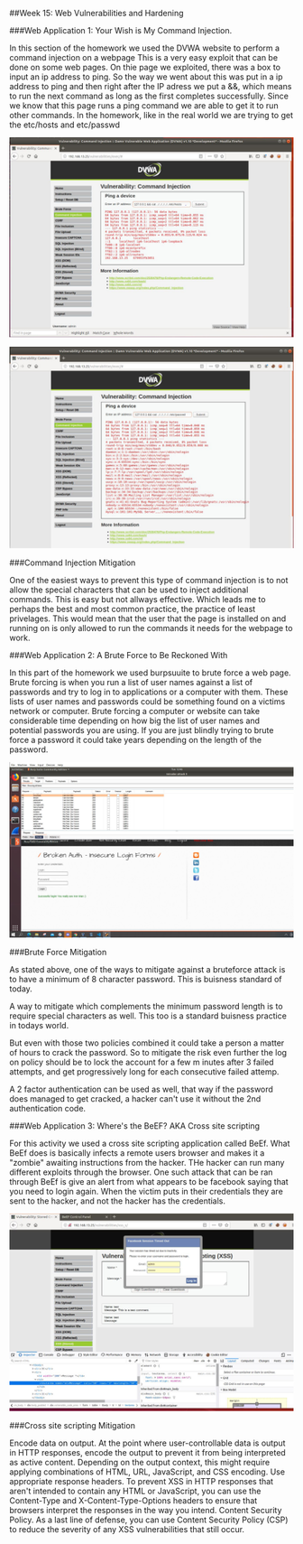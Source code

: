 ##Week 15: Web Vulnerabilities and Hardening


###Web Application 1: Your Wish is My Command Injection.

In this section of the homework we used the DVWA website to perform a command injection on a webpage This is a very easy exploit that can be done on some web pages. On thie page we exploited, there was a box to input an ip address to ping. 
So the way we went about this was put in a ip address to ping and then right after the IP adress we put a &&, which means to run the next command as long as the first completes successfully. Since we know that this page runs a ping command we are able to get it to run other commands. In the homework, like in the real world we are trying to get the etc/hosts and etc/passwd 

![command_injection1](https://github.com/shansen18/BootCamp/blob/dc469714ffbdfe6da5332b529c610d221305d869/Week15/Images/Command_Injection_hosts.JPG)

![command_injection2](https://github.com/shansen18/BootCamp/blob/dc469714ffbdfe6da5332b529c610d221305d869/Week15/Images/Command_Injection_passwd.JPG)



###Command Injection Mitigation

One of the easiest ways to prevent this type of command injection is to not allow the special characters that can be used to inject additional commands. This is easy but not allways effective. Which leads me to perhaps the best and most common practice, the practice of least privelages. This would mean that the user that the page is installed on and running on is only allowed to run the commands it needs for the webpage to work. 


###Web Application 2: A Brute Force to Be Reckoned With

In this part of the homework we used burpsuuite to brute force a web page. Brute forcing is when you run a list of user names against a list of passwords and try to log in to applications or a computer with them. These lists of user names and passwords could be something found on a victims network or computer. Brute forcing a computer or website can take considerable time depending on how big the list of user names and potential passwords you are using. If you are just blindly trying to brute force a password it could take years depending on the length of the password. 

![brutefoce](https://github.com/shansen18/BootCamp/blob/dc469714ffbdfe6da5332b529c610d221305d869/Week15/Images/burpsuite_bruteforce_resultr.JPG)


###Brute Force Mitigation 

As stated above, one of the ways to mitigate against a bruteforce attack is to have a minimum of 8 character password. This is buisness standard of today. 

A way to mitigate which complements the minimum password length is to require special characters as well. This too is a standard buisness practice in todays world. 

But even with those two policies combined it could take a person a matter of hours to crack the password. So to mitigate the risk even further the log on policy should be to lock the account for a few m inutes after 3 failed attempts, and get progressively long for each consecutive failed attemp. 

A 2 factor authentication can be used as well, that way if the password does managed to get cracked, a hacker can't use it without the 2nd authentication code. 


###Web Application 3: Where's the BeEF? AKA Cross site scripting

For this activity we used a cross site scripting application called BeEf. What BeEf does is basically infects a remote users browser and makes it a "zombie" awaiting instructions from the hacker. THe hacker can run many different exploits through the browser. One such attack that can be ran through BeEf is give an alert from what appears to be facebook saying that you need to login again. When the victim puts in their credentials they are sent to the hacker, and not the hacker has the credentials. 

![BeEF1](https://github.com/shansen18/BootCamp/blob/dc469714ffbdfe6da5332b529c610d221305d869/Week15/Images/Beefhook_Pettytheft.JPG)


###Cross site scripting Mitigation

Encode data on output.
 At the point where user-controllable data is output in HTTP responses, encode the output to prevent it from being interpreted as active content. Depending on the output context, this might require applying combinations of HTML, URL, JavaScript, and CSS encoding.
Use appropriate response headers.
 To prevent XSS in HTTP responses that aren't intended to contain any HTML or JavaScript, you can use the Content-Type and X-Content-Type-Options headers to ensure that browsers interpret the responses in the way you intend.
Content Security Policy.
 As a last line of defense, you can use Content Security Policy (CSP) to reduce the severity of any XSS vulnerabilities that still occur.